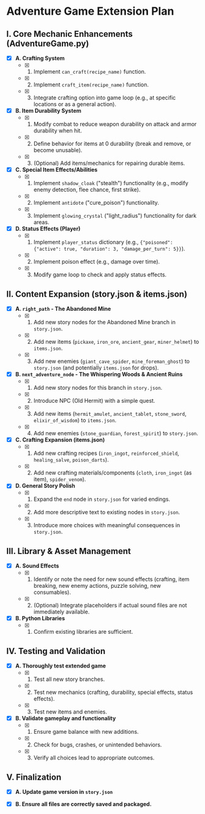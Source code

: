 # Adventure Game Extension Plan

## I. Core Mechanic Enhancements (AdventureGame.py)

- [X] **A. Crafting System**
  - [X] 1. Implement `can_craft(recipe_name)` function.
  - [X] 2. Implement `craft_item(recipe_name)` function.
  - [X] 3. Integrate crafting option into game loop (e.g., at specific locations or as a general action).
- [X] **B. Item Durability System**
  - [X] 1. Modify combat to reduce weapon durability on attack and armor durability when hit.
  - [X] 2. Define behavior for items at 0 durability (break and remove, or become unusable).
  - [X] 3. (Optional) Add items/mechanics for repairing durable items.
- [X] **C. Special Item Effects/Abilities**
  - [X] 1. Implement `shadow_cloak` ("stealth") functionality (e.g., modify enemy detection, flee chance, first strike).
  - [X] 2. Implement `antidote` ("cure_poison") functionality.
  - [X] 3. Implement `glowing_crystal` ("light_radius") functionality for dark areas.
- [X] **D. Status Effects (Player)**
  - [X] 1. Implement `player_status` dictionary (e.g., `{"poisoned": {"active": true, "duration": 3, "damage_per_turn": 5}}`).
  - [X] 2. Implement poison effect (e.g., damage over time).
  - [X] 3. Modify game loop to check and apply status effects.

## II. Content Expansion (story.json & items.json)

- [X] **A. `right_path` - The Abandoned Mine**
  - [X] 1. Add new story nodes for the Abandoned Mine branch in `story.json`.
  - [X] 2. Add new items (`pickaxe`, `iron_ore`, `ancient_gear`, `miner_helmet`) to `items.json`.
  - [X] 3. Add new enemies (`giant_cave_spider`, `mine_foreman_ghost`) to `story.json` (and potentially `items.json` for drops).
- [X] **B. `next_adventure_node` - The Whispering Woods & Ancient Ruins**
  - [X] 1. Add new story nodes for this branch in `story.json`.
  - [X] 2. Introduce NPC (Old Hermit) with a simple quest.
  - [X] 3. Add new items (`hermit_amulet`, `ancient_tablet`, `stone_sword`, `elixir_of_wisdom`) to `items.json`.
  - [X] 4. Add new enemies (`stone_guardian`, `forest_spirit`) to `story.json`.
- [X] **C. Crafting Expansion (items.json)**
  - [X] 1. Add new crafting recipes (`iron_ingot`, `reinforced_shield`, `healing_salve`, `poison_darts`).
  - [X] 2. Add new crafting materials/components (`cloth`, `iron_ingot` (as item), `spider_venom`).
- [X] **D. General Story Polish**
  - [X] 1. Expand the `end` node in `story.json` for varied endings.
  - [X] 2. Add more descriptive text to existing nodes in `story.json`.
  - [X] 3. Introduce more choices with meaningful consequences in `story.json`.

## III. Library & Asset Management

- [X] **A. Sound Effects**
  - [X] 1. Identify or note the need for new sound effects (crafting, item breaking, new enemy actions, puzzle solving, new consumables).
  - [X] 2. (Optional) Integrate placeholders if actual sound files are not immediately available.
- [X] **B. Python Libraries**
  - [X] 1. Confirm existing libraries are sufficient.

## IV. Testing and Validation

- [X] **A. Thoroughly test extended game**
  - [X] 1. Test all new story branches.
  - [X] 2. Test new mechanics (crafting, durability, special effects, status effects).
  - [X] 3. Test new items and enemies.
- [X] **B. Validate gameplay and functionality**
  - [X] 1. Ensure game balance with new additions.
  - [X] 2. Check for bugs, crashes, or unintended behaviors.
  - [X] 3. Verify all choices lead to appropriate outcomes.

## V. Finalization

- [X] **A. Update game version in `story.json`**
- [X] **B. Ensure all files are correctly saved and packaged.**

